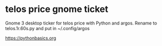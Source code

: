# telos price gnome ticket 

Gnome 3 desktop ticker for telos price with Python and argos. Rename to telos.1r.60s.py and put in ~/.config/argos

https://pythonbasics.org
